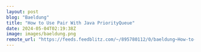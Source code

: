 ```yaml
---
layout: post
blog: "Baeldung"
title: "How to Use Pair With Java PriorityQueue"
date: 2024-05-04T02:19:38Z
image: images/baeldung.png
remote_url: "https://feeds.feedblitz.com/~/895780112/0/baeldung~How-to-Use-Pair-With-Java-PriorityQueue"
---
```


